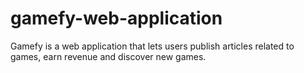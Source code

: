 # gamefy-web-application
Gamefy is a web application that lets users publish articles related to games, earn revenue and discover new games.
